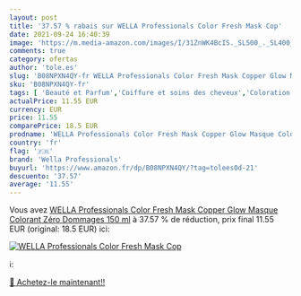 ```yaml
---
layout: post
title: '37.57 % rabais sur WELLA Professionals Color Fresh Mask Cop'
date: 2021-09-24 16:40:39
image: 'https://m.media-amazon.com/images/I/31ZnWK4BcIS._SL500_._SL400_.jpg'
comments: true
category: ofertas
author: 'tole.es'
slug: 'B08NPXN4QY-fr WELLA Professionals Color Fresh Mask Copper Glow Masque...'
sku: 'B08NPXN4QY-fr'
tags: [ 'Beauté et Parfum','Coiffure et soins des cheveux','Coloration permanente','Colorations','wella professionals', ]
actualPrice: 11.55 EUR
currency: EUR
price: 11.55
comparePrice: 18.5 EUR
prodname: 'WELLA Professionals Color Fresh Mask Copper Glow Masque Colorant Zéro Dommages  150 ml'
country: 'fr'
flag: '🇫🇷'
brand: 'Wella Professionals'
buyurl: 'https://www.amazon.fr/dp/B08NPXN4QY/?tag=tolees0d-21'
descuento: '37.57'
average: '11.55'
---
```


Vous avez [WELLA Professionals Color Fresh Mask Copper Glow Masque Colorant Zéro Dommages  150 ml](https://www.amazon.fr/dp/B08NPXN4QY/?tag=tolees0d-21)  à  37.57 % de réduction, prix final  11.55 EUR (original: 18.5 EUR) ici:

[![WELLA Professionals Color Fresh Mask Cop](https://m.media-amazon.com/images/I/31ZnWK4BcIS._SL500_._SL400_.jpg)](https://www.amazon.fr/dp/B08NPXN4QY/?tag=tolees0d-21)

ℹ️:


[🛒 Achetez-le maintenant!!](https://www.amazon.fr/dp/B08NPXN4QY/?tag=tolees0d-21)
